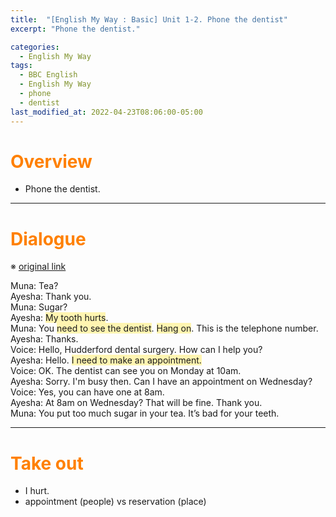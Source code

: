 ```yaml
---
title:  "[English My Way : Basic] Unit 1-2. Phone the dentist"
excerpt: "Phone the dentist."

categories:
  - English My Way
tags:
  - BBC English
  - English My Way
  - phone
  - dentist
last_modified_at: 2022-04-23T08:06:00-05:00
---
```

<!--
%% color
%% 주황색 : <span style="color:#FF8000"></span>
%% 파란색 : <span style="color:#0000FF"></span>
%% 빨간색 : <span style="color:#FF0000"></span>
%% 초록색 : <span style="color:#00FF00"></span>
%% 보라색 : <span style="color:#9A2EFE"></span>

%% 노란 형광펜 : <span style='background-color:#fff5b1'> </span>

%% URL : [title](link)
-->

# <span style="color:#FF8000">Overview</span>
- Phone the dentist.  
  
----

# <span style="color:#FF8000">Dialogue</span>
※ [original link](https://www.bbc.co.uk/learningenglish/english/course/emw/unit-1/session-2/activity-2)

Muna: Tea?  
Ayesha: Thank you.  
Muna: Sugar?  
Ayesha: <span style='background-color:#fff5b1'>My tooth hurts</span>.  
Muna: You <span style='background-color:#fff5b1'>need to see the dentist</span>. <span style='background-color:#fff5b1'>Hang on</span>. This is the telephone number.  
Ayesha: Thanks.  
Voice: Hello, Hudderford dental surgery. How can I help you?  
Ayesha: Hello. <span style='background-color:#fff5b1'>I need to make an appointment.</span>  
Voice: OK. The dentist can see you on Monday at 10am.  
Ayesha: Sorry. I'm busy then. Can I have an appointment on Wednesday?  
Voice: Yes, you can have one at 8am.  
Ayesha: At 8am on Wednesday? That will be fine. Thank you.  
Muna: You put too much sugar in your tea. It’s bad for your teeth.  
  
----
  
# <span style="color:#FF8000">Take out</span>
* I hurt.
* appointment (people) vs reservation (place)


